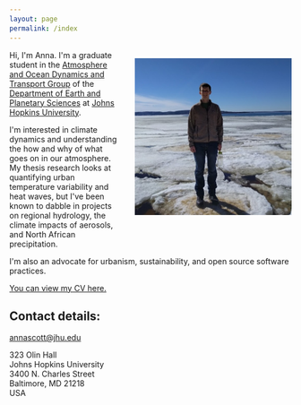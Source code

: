 ```yaml
---
layout: page
permalink: /index
---
```


<img src="will.jpg" width="280" style="float:right; margin: 1em 0 4em 2em;"
title="The interface of the cryosphere, atmosphere, hydrosphere (and biosphere)
on Lake Superior."/>

Hi, I'm Anna. I'm a graduate student in the [Atmosphere and Ocean Dynamics
and Transport Group](http://sites.krieger.jhu.edu/waugh/) of the [Department of
Earth and Planetary Sciences](http://eps.jhu.edu/) at [Johns Hopkins
University](http://jhu.edu/).

I'm interested in climate dynamics and understanding the how and why of what goes on in our atmosphere. My thesis research looks at quantifying urban temperature variability and heat waves, but I've been known to dabble in projects on regional hydrology, the climate impacts of aerosols, and North African precipitation.

I'm also an advocate for urbanism, sustainability, and open source software practices. 

[You can view my CV here.](https://docs.google.com/document/d/1FemGjRtLl9aGJwPRqmXSjJoIl67tkONhDSKprFpBCLo/pub)

## Contact details:

<annascott@jhu.edu>

323 Olin Hall  
Johns Hopkins University  
3400 N. Charles Street  
Baltimore, MD
21218  
USA
